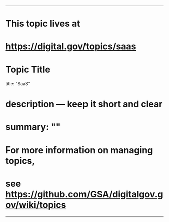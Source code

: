 
---
# This topic lives at
# https://digital.gov/topics/saas

# Topic Title
title: "SaaS"

# description — keep it short and clear
# summary: ""


# For more information on managing topics,
# see https://github.com/GSA/digitalgov.gov/wiki/topics
---